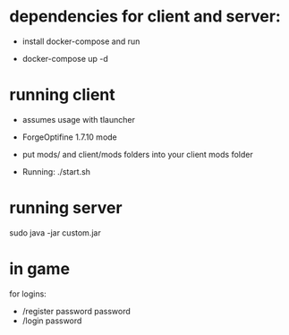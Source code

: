 # dependencies for client and server:

- install docker-compose and run

- docker-compose up -d

# running client

- assumes usage with tlauncher
- ForgeOptifine 1.7.10 mode
- put mods/ and client/mods folders into your client mods folder

- Running: ./start.sh

# running server

sudo java -jar custom.jar

# in game

for logins:

- /register password password
- /login password
